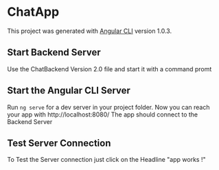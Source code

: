 # ChatApp

This project was generated with [Angular CLI](https://github.com/angular/angular-cli) version 1.0.3.

## Start Backend Server

Use the ChatBackend Version 2.0 file and start it with a command promt

## Start the Angular CLI Server

Run `ng serve` for a dev server in your project folder. 
Now you can reach your app with   http://localhost:8080/  The app should connect to the Backend Server

## Test Server Connection

To Test the Server connection just click on the Headline "app works !" 
